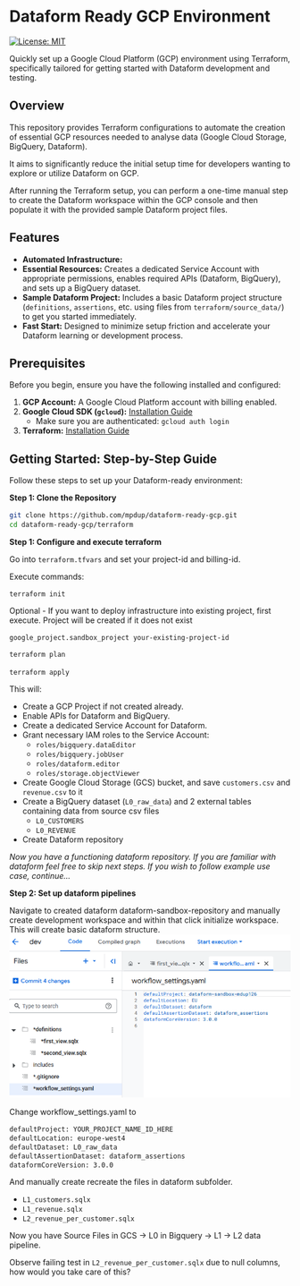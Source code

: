 # Dataform Ready GCP Environment

[![License: MIT](https://img.shields.io/badge/License-MIT-yellow.svg)](https://opensource.org/licenses/MIT)

Quickly set up a Google Cloud Platform (GCP) environment using Terraform, specifically tailored for getting started with Dataform development and testing.


## Overview

This repository provides Terraform configurations to automate the creation of essential GCP resources needed to analyse data (Google Cloud Storage, BigQuery, Dataform). 

It aims to significantly reduce the initial setup time for developers wanting to explore or utilize Dataform on GCP.

After running the Terraform setup, you can perform a one-time manual step to create the Dataform workspace within the GCP console and then populate it with the provided sample Dataform project files.

## Features

*   **Automated Infrastructure:** 
*   **Essential Resources:** Creates a dedicated Service Account with appropriate permissions, enables required APIs (Dataform, BigQuery), and sets up a BigQuery dataset.
*   **Sample Dataform Project:** Includes a basic Dataform project structure (`definitions`, `assertions`, etc. using files from `terraform/source_data/`) to get you started immediately.
*   **Fast Start:** Designed to minimize setup friction and accelerate your Dataform learning or development process.

## Prerequisites

Before you begin, ensure you have the following installed and configured:
1.  **GCP Account:** A Google Cloud Platform account with billing enabled.
2.  **Google Cloud SDK (`gcloud`):** [Installation Guide](https://cloud.google.com/sdk/docs/install)
    *   Make sure you are authenticated: `gcloud auth login`
3.  **Terraform:** [Installation Guide](https://learn.hashicorp.com/tutorials/terraform/install-cli)
## Getting Started: Step-by-Step Guide

Follow these steps to set up your Dataform-ready environment:

**Step 1: Clone the Repository**

```bash
git clone https://github.com/mpdup/dataform-ready-gcp.git
cd dataform-ready-gcp/terraform
```

**Step 1: Configure and execute terraform**

Go into `terraform.tfvars` and set your project-id and billing-id. 

Execute commands:

```
terraform init
```

Optional - If you want to deploy infrastructure into existing project, first execute. Project will be created if it does not exist 

```
google_project.sandbox_project your-existing-project-id
```


```
terraform plan

terraform apply
```

This will:
- Create a GCP Project if not created already.
- Enable APIs for Dataform and BigQuery.
- Create a dedicated Service Account for Dataform.
- Grant necessary IAM roles to the Service Account:
    - `roles/bigquery.dataEditor`
    - `roles/bigquery.jobUser`
    - `roles/dataform.editor`
    - `roles/storage.objectViewer`
- Create Google Cloud Storage (GCS) bucket, and save `customers.csv` and `revenue.csv` to it
- Create a BigQuery dataset (`L0_raw_data`) and 2 external tables containing data from source csv files 
    - `L0_CUSTOMERS`
    - `L0_REVENUE`
- Create Dataform repository

*Now you have a functioning dataform repository. If you are familiar with dataform feel free to skip next steps. If you wish to follow example use case, continue...*

**Step 2: Set up dataform pipelines**

Navigate to created dataform dataform-sandbox-repository and manually create development workspace and within that click initialize workspace. This will create basic dataform structure.
![alt text](documentation/image.png)

Change workflow_settings.yaml to 

```
defaultProject: YOUR_PROJECT_NAME_ID_HERE
defaultLocation: europe-west4
defaultDataset: L0_raw_data
defaultAssertionDataset: dataform_assertions
dataformCoreVersion: 3.0.0
```

And manually create recreate the files in dataform subfolder.
- `L1_customers.sqlx`
- `L1_revenue.sqlx`
- `L2_revenue_per_customer.sqlx`

Now you have 
Source Files in GCS -> L0 in Bigquery -> L1 -> L2 data pipeline.

Observe failing test in `L2_revenue_per_customer.sqlx` due to null columns, how would you take care of this?